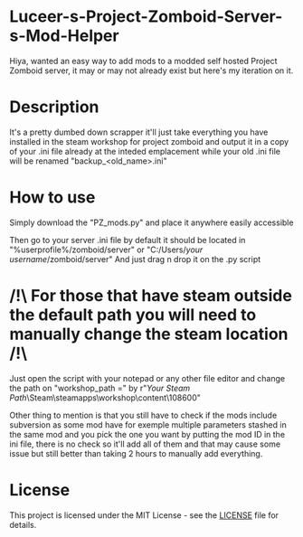 # Luceer-s-Project-Zomboid-Server-s-Mod-Helper
Hiya, wanted an easy way to add mods to a modded self hosted Project Zomboid server, it may or may not already exist but here's my iteration on it.

# Description
It's a pretty dumbed down scrapper it'll just take everything you have installed in the steam workshop for project zomboid and output it in a copy of your .ini file already at the inteded emplacement while your old .ini file will be renamed "backup_<old_name>.ini"

# **How to use**
Simply download the "PZ_mods.py" and place it anywhere easily accessible

Then go to your server .ini file by default it should be located in "%userprofile%/zomboid/server" or "C:/Users/_your username_/zomboid/server"
And just drag n drop it on the .py script

# /!\ For those that have steam outside the default path you will need to manually change the steam location /!\
Just open the script with your notepad or any other file editor and change the path on "workshop_path =" by r"_Your Steam Path_\Steam\steamapps\workshop\content\108600"

Other thing to mention is that you still have to check if the mods include subversion as some mod have for exemple multiple parameters stashed in the same mod and you pick the one you want by putting the mod ID in the ini file, there is no check so it'll add all of them and that may cause some issue but still better than taking 2 hours to manually add everything.

# License
This project is licensed under the MIT License - see the [LICENSE](https://opensource.org/license/MIT) file for details.
